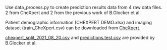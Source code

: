 Use data_process.py to create prediction results data from 4 raw data files. 2 from CheXpert and 2 from the previous work of B.Glocker et al.

Patient demographic information (CHEXPERT DEMO.xlsx) and imaging dataset (train_CheXpert.csv) can be downloaded from [CheXpert](https://stanfordmlgroup.github.io/competitions/chexpert/).

[chexpert_split_2021_08_20.csv](https://github.com/biomedia-mira/chexploration/blob/main/datafiles/chexpert/chexpert_split_2021_08_20.csv) and [predictions.test.csv](https://imperialcollegelondon.app.box.com/s/bq87wkuzy14ctsyf8w3hcikwzu8386jj/file/878918991309) are provided by B.Glocker et al.
